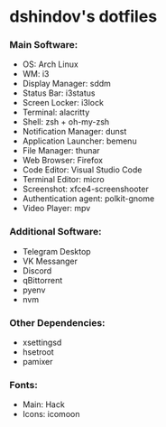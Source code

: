 # dshindov's dotfiles

### Main Software:

- OS: Arch Linux  
- WM: i3
- Display Manager: sddm  
- Status Bar: i3status  
- Screen Locker: i3lock  
- Terminal: alacritty  
- Shell: zsh + oh-my-zsh  
- Notification Manager: dunst  
- Application Launcher: bemenu  
- File Manager: thunar  
- Web Browser: Firefox  
- Code Editor: Visual Studio Code  
- Terminal Editor: micro  
- Screenshot: xfce4-screenshooter  
- Authentication agent: polkit-gnome  
- Video Player: mpv  

### Additional Software:

- Telegram Desktop  
- VK Messanger  
- Discord  
- qBittorrent  
- pyenv  
- nvm  

### Other Dependencies:

- xsettingsd  
- hsetroot  
- pamixer  

### Fonts:

- Main: Hack  
- Icons: icomoon  
